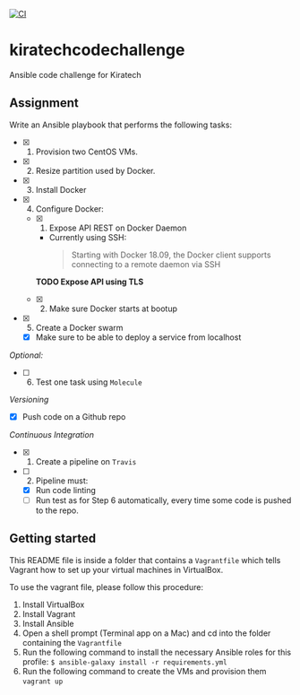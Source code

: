 [![CI](https://travis-ci.org/nsprea/kiratechcodechallenge.svg?branch=master)](https://travis-ci.org/nsprea/kiratechcodechallenge)
# kiratechcodechallenge
Ansible code challenge for Kiratech

## Assignment
Write an Ansible playbook that performs the following tasks:
- [x] 1. Provision two CentOS VMs.
- [x] 2. Resize partition used by Docker.
- [x] 3. Install Docker
- [x] 4. Configure Docker:
   - [x] 1. Expose API REST on Docker Daemon
      + Currently using SSH:
        > Starting with Docker 18.09, the Docker client supports connecting to a remote daemon via SSH
      
       **TODO Expose API using TLS**
   - [x] 2. Make sure Docker starts at bootup
- [x] 5. Create a Docker swarm
   - [x] Make sure to be able to deploy a service from localhost
  
_Optional:_

- [ ] 6. Test one task using `Molecule`

_Versioning_
- [x] Push code on a Github repo

_Continuous Integration_
- [x] 1. Create a pipeline on `Travis`
- [ ] 2. Pipeline must:
  - [x] Run code linting
  - [ ] Run test as for Step 6 automatically, every time some code is pushed to the repo.

## Getting started
This README file is inside a folder that contains a `Vagrantfile` which tells Vagrant how to set up your virtual machines in VirtualBox.

To use the vagrant file, please follow this procedure:
1. Install VirtualBox
2. Install Vagrant
3. Install Ansible
4. Open a shell prompt (Terminal app on a Mac) and cd into the folder containing the `Vagrantfile`
5. Run the following command to install the necessary Ansible roles for this profile: `$ ansible-galaxy install -r requirements.yml`
6. Run the following command to create the VMs and provision them `vagrant up`

